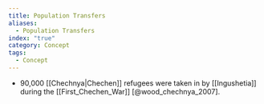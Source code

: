 ```yaml
---
title: Population Transfers
aliases:
  - Population Transfers
index: "true"
category: Concept
tags:
  - Concept
---
```


* 90,000 [[Chechnya|Chechen]] refugees were taken in by [[Ingushetia]] during the [[First_Chechen_War]] [@wood_chechnya_2007].

